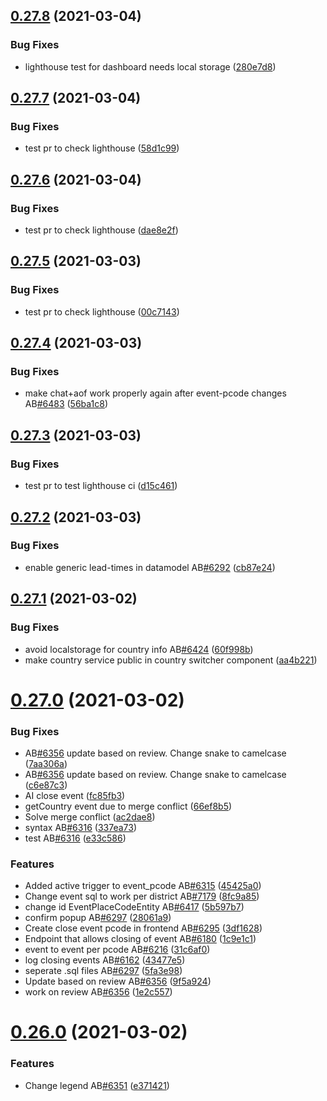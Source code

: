 ## [0.27.8](https://github.com/rodekruis/IBF-system/compare/v0.27.7...v0.27.8) (2021-03-04)


### Bug Fixes

* lighthouse test for dashboard needs local storage ([280e7d8](https://github.com/rodekruis/IBF-system/commit/280e7d829775024a5b010907b5698e061f9c443f))



## [0.27.7](https://github.com/rodekruis/IBF-system/compare/v0.27.6...v0.27.7) (2021-03-04)


### Bug Fixes

* test pr to check lighthouse ([58d1c99](https://github.com/rodekruis/IBF-system/commit/58d1c990a997ec44477c6fa5cb36d5e9be833f73))



## [0.27.6](https://github.com/rodekruis/IBF-system/compare/v0.27.5...v0.27.6) (2021-03-04)


### Bug Fixes

* test pr to check lighthouse ([dae8e2f](https://github.com/rodekruis/IBF-system/commit/dae8e2fb1483caaaff761edd988e4fdb9b7604d0))



## [0.27.5](https://github.com/rodekruis/IBF-system/compare/v0.27.4...v0.27.5) (2021-03-03)


### Bug Fixes

* test pr to check lighthouse ([00c7143](https://github.com/rodekruis/IBF-system/commit/00c7143a095abb3e90de750ca7a626fd1b87e581))



## [0.27.4](https://github.com/rodekruis/IBF-system/compare/v0.27.3...v0.27.4) (2021-03-03)


### Bug Fixes

* make chat+aof work properly again after event-pcode changes AB[#6483](https://github.com/rodekruis/IBF-system/issues/6483) ([56ba1c8](https://github.com/rodekruis/IBF-system/commit/56ba1c89cc1a15052ebbb30d1e1a58728dce44c4))



## [0.27.3](https://github.com/rodekruis/IBF-system/compare/v0.27.2...v0.27.3) (2021-03-03)


### Bug Fixes

* test pr to test lighthouse ci ([d15c461](https://github.com/rodekruis/IBF-system/commit/d15c4615ac70bfb68f31bba58f47fdf07c307476))



## [0.27.2](https://github.com/rodekruis/IBF-system/compare/v0.27.1...v0.27.2) (2021-03-03)


### Bug Fixes

* enable generic lead-times in datamodel AB[#6292](https://github.com/rodekruis/IBF-system/issues/6292) ([cb87e24](https://github.com/rodekruis/IBF-system/commit/cb87e241f2a1955028942283b99d9d742ae772f9))



## [0.27.1](https://github.com/rodekruis/IBF-system/compare/v0.27.0...v0.27.1) (2021-03-02)


### Bug Fixes

* avoid localstorage for country info AB[#6424](https://github.com/rodekruis/IBF-system/issues/6424) ([60f998b](https://github.com/rodekruis/IBF-system/commit/60f998bc547a1d58857a49829ff4c1b73bcdd515))
* make country service public in country switcher component ([aa4b221](https://github.com/rodekruis/IBF-system/commit/aa4b221d503d4ff140cc9803ec81bb446d48bd06))



# [0.27.0](https://github.com/rodekruis/IBF-system/compare/v0.26.0...v0.27.0) (2021-03-02)


### Bug Fixes

* AB[#6356](https://github.com/rodekruis/IBF-system/issues/6356) update based on review. Change snake to camelcase ([7aa306a](https://github.com/rodekruis/IBF-system/commit/7aa306add706a224b7559610a3793e8e9af1faf0))
* AB[#6356](https://github.com/rodekruis/IBF-system/issues/6356) update based on review. Change snake to camelcase ([c6e87c3](https://github.com/rodekruis/IBF-system/commit/c6e87c3cd579697e960ad98b2a33d20d0156022b))
* AI close event ([fc85fb3](https://github.com/rodekruis/IBF-system/commit/fc85fb37c13fc6642644cf36b710d0be76f05a6b))
* getCountry event due to merge conflict ([66ef8b5](https://github.com/rodekruis/IBF-system/commit/66ef8b5461b456fa1427d0cacfdd1caf1b76f914))
* Solve merge conflict ([ac2dae8](https://github.com/rodekruis/IBF-system/commit/ac2dae855143938a98918eb61265bc4b7cb5db87))
* syntax AB[#6316](https://github.com/rodekruis/IBF-system/issues/6316) ([337ea73](https://github.com/rodekruis/IBF-system/commit/337ea73b28eab5e60254e608915f4f0d558b7d47))
* test AB[#6316](https://github.com/rodekruis/IBF-system/issues/6316) ([e33c586](https://github.com/rodekruis/IBF-system/commit/e33c586dc5c1c97db821f7b5ebfcabab5ad2c97a))


### Features

* Added active trigger to event_pcode AB[#6315](https://github.com/rodekruis/IBF-system/issues/6315) ([45425a0](https://github.com/rodekruis/IBF-system/commit/45425a0495b5384d970836edd632bbf304cbc90a))
* Change event sql to work per district AB[#7179](https://github.com/rodekruis/IBF-system/issues/7179) ([8fc9a85](https://github.com/rodekruis/IBF-system/commit/8fc9a85924fc98cc85e214e2bc8417b0796b1cdb))
* change id EventPlaceCodeEntity AB[#6417](https://github.com/rodekruis/IBF-system/issues/6417) ([5b597b7](https://github.com/rodekruis/IBF-system/commit/5b597b76868f1dbaf77e89e10e828e499733eff6))
* confirm popup AB[#6297](https://github.com/rodekruis/IBF-system/issues/6297) ([28061a9](https://github.com/rodekruis/IBF-system/commit/28061a9af737a9e0b0a707b2fa2d4557ed7756e3))
* Create close event pcode in frontend AB[#6295](https://github.com/rodekruis/IBF-system/issues/6295) ([3df1628](https://github.com/rodekruis/IBF-system/commit/3df1628d17f707c0a83121ff4f58643ead6c1f72))
* Endpoint that allows closing of event AB[#6180](https://github.com/rodekruis/IBF-system/issues/6180) ([1c9e1c1](https://github.com/rodekruis/IBF-system/commit/1c9e1c137cc9411bf849f66a4b4471c6dfcea73e))
* event to event per pcode AB[#6216](https://github.com/rodekruis/IBF-system/issues/6216) ([31c6af0](https://github.com/rodekruis/IBF-system/commit/31c6af048de09b7f2d75686ef76dd1d7abcc5ce4))
* log closing events AB[#6162](https://github.com/rodekruis/IBF-system/issues/6162) ([43477e5](https://github.com/rodekruis/IBF-system/commit/43477e5f3bd88ed5aa0e1fd4e15558606282248c))
* seperate .sql files AB[#6297](https://github.com/rodekruis/IBF-system/issues/6297) ([5fa3e98](https://github.com/rodekruis/IBF-system/commit/5fa3e98bce31cc1acb4250673467c1d71eddda83))
* Update based on review AB[#6356](https://github.com/rodekruis/IBF-system/issues/6356) ([9f5a924](https://github.com/rodekruis/IBF-system/commit/9f5a924a7658e7e9503129db7409221a15e3d3e1))
* work on review AB[#6356](https://github.com/rodekruis/IBF-system/issues/6356) ([1e2c557](https://github.com/rodekruis/IBF-system/commit/1e2c5572f5757e3d349f6f40957c3b5b677dad30))



# [0.26.0](https://github.com/rodekruis/IBF-system/compare/v0.25.1...v0.26.0) (2021-03-02)


### Features

* Change legend AB[#6351](https://github.com/rodekruis/IBF-system/issues/6351) ([e371421](https://github.com/rodekruis/IBF-system/commit/e371421ca9285c394bb84e344cbacdb68884de46))



